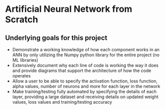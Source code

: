 # Artificial Neural Network from Scratch

## Underlying goals for this project
* Demonstrate a working knowledge of how each component works in an ANN by only utilizing the Numpy python library for the entire project (no ML libraries)
* Extensively document why each line of code is working the way it does and provide diagrams that support the architecture of how the code operates
* Allow a user to be able to specify the activation function, loss function, alpha values, number of neurons and more for each layer in the network
* Make training/testing fully automated by specifying the details of each layer, providing a large dataset and receiving details on updated weight values, loss values and training/testing accuracy
